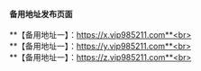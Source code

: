 **备用地址发布页面**<br><br>
**【备用地址一】：https://x.vip985211.com**<br><br>
**【备用地址一】：https://y.vip985211.com**<br><br>
**【备用地址一】：https://z.vip985211.com**<br><br>
